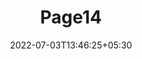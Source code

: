 ---
title: "Page14"
date: 2022-07-03T13:46:25+05:30
layout: "data-insight-report/page14"
pageNo: 14
---